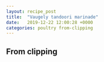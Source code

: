 ```yaml
---
layout: recipe_post
title:  "Vaugely tandoori marinade"
date:   2019-12-22 12:00:28 +0000
categories: poultry from-clipping
---
```


## From clipping
